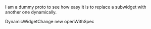 I am a dummy proto to see how easy it is to replace a subwidget with another one dynamically.DynamicWidgetChange new openWithSpec
